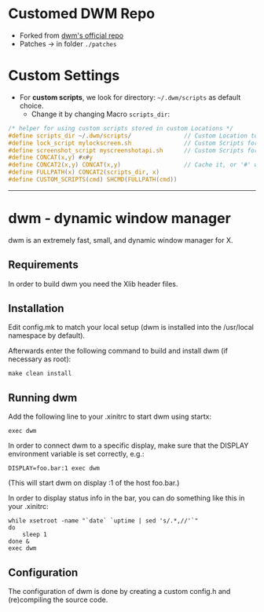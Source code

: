 # Customed DWM Repo

* Forked from [dwm's official repo](git://git.suckless.org/dwm)
* Patches -> in folder `./patches`

Custom Settings
===============

* For **custom scripts**, we look for directory: `~/.dwm/scripts` as default choice. 
  * Change it by changing Macro `scripts_dir`:
```c
/* helper for using custom scripts stored in custom Locations */
#define scripts_dir ~/.dwm/scripts/               // Custom Location to store scripts
#define lock_script mylockscreen.sh               // Custom Scripts for lock screen
#define screenshot_script myscreenshotapi.sh      // Custom Scripts for screen shots
#define CONCAT(x,y) #x#y
#define CONCAT2(x,y) CONCAT(x,y)                  // Cache it, or '#' would obtain 'scripts_dir'(string) instead of its value
#define FULLPATH(x) CONCAT2(scripts_dir, x)
#define CUSTOM_SCRIPTS(cmd) SHCMD(FULLPATH(cmd))
```



---

dwm - dynamic window manager
============================
dwm is an extremely fast, small, and dynamic window manager for X.


Requirements
------------
In order to build dwm you need the Xlib header files.


Installation
------------
Edit config.mk to match your local setup (dwm is installed into
the /usr/local namespace by default).

Afterwards enter the following command to build and install dwm (if
necessary as root):

    make clean install


Running dwm
-----------
Add the following line to your .xinitrc to start dwm using startx:

    exec dwm

In order to connect dwm to a specific display, make sure that
the DISPLAY environment variable is set correctly, e.g.:

    DISPLAY=foo.bar:1 exec dwm

(This will start dwm on display :1 of the host foo.bar.)

In order to display status info in the bar, you can do something
like this in your .xinitrc:

    while xsetroot -name "`date` `uptime | sed 's/.*,//'`"
    do
    	sleep 1
    done &
    exec dwm


Configuration
-------------
The configuration of dwm is done by creating a custom config.h
and (re)compiling the source code.
